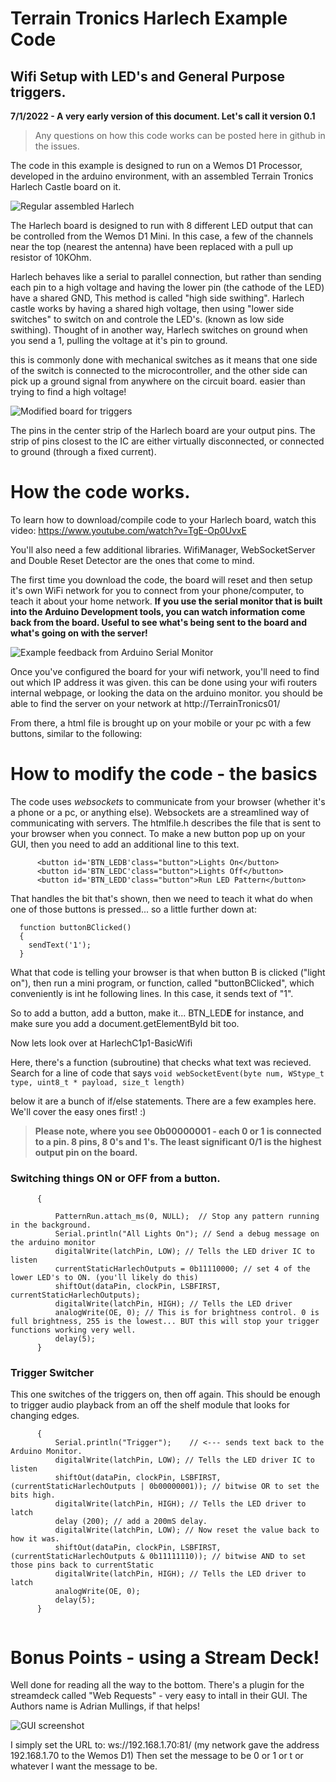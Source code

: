 #  Terrain Tronics Harlech Example Code
## Wifi Setup with LED's and General Purpose triggers.

**7/1/2022 - A very early version of this document. Let's call it version 0.1**

> Any questions on how this code works can be posted here in github in the issues.

The code in this example is designed to run on a Wemos D1 Processor, developed in the arduino environment, with an assembled Terrain Tronics Harlech Castle board on it.

![Regular assembled Harlech](https://i.imgur.com/RxitY0K.png)

The Harlech board is designed to run with 8 different LED output that can be controlled from the Wemos D1 Mini. In this case, a few of the channels near the top (nearest the antenna) have been replaced with a pull up resistor of 10KOhm. 

Harlech behaves like a serial to parallel connection, but rather than sending each pin to a high voltage and having the lower pin (the cathode of the LED) have a shared GND, This method is called "high side swithing". Harlech castle works by having a shared high voltage, then using "lower side switches" to switch on and controle the LED's. (known as low side swithing). Thought of in another way, Harlech switches on ground when you send a 1, pulling the voltage at it's pin to ground.

this is commonly done with mechanical switches as it means that one side of the switch is connected to the microcontroller, and the other side can pick up a ground signal from anywhere on the circuit board. easier than trying to find a high voltage!

![Modified board for triggers](https://i.imgur.com/Bqthz3f.jpg)

The pins in the center strip of the Harlech board are your output pins. The strip of pins closest to the IC are either virtually disconnected, or connected to ground (through a fixed current).


# How the code works.

To learn how to download/compile code to your Harlech board, watch this video: https://www.youtube.com/watch?v=TgE-Op0UvxE

You'll also need a few additional libraries. WifiManager, WebSocketServer and Double Reset Detector are the ones that come to mind.

The first time you download the code, the board will reset and then setup it's own WiFi network for you to connect from your phone/computer, to teach it about your home network. **If you use the serial monitor that is built into the Arduino Development tools, you can watch information come back from the board. Useful to see what's being sent to the board and what's going on with the server!**

![Example feedback from Arduino Serial Monitor](https://i.imgur.com/yCybhII.png)


Once you've configured the board for your wifi network, you'll need to find out which IP address it was given. this can be done using your wifi routers internal webpage, or looking the data on the arduino monitor. you should be able to find the server on your network at http://TerrainTronics01/

From there, a html file is brought up on your mobile or your pc with a few buttons, similar to the following:


# How to modify the code - the basics

The code uses *websockets* to communicate from your browser (whether it's a phone or a pc, or anything else). Websockets are a streamlined way of communicating with servers. The htmlfile.h describes the file that is sent to your browser when you connect. 
To make a new button pop up on your GUI, then you need to add an additional line to this text.
```<button id='BTN_LEDA'class="button">Trigger Sound Effect board</button>
      <button id='BTN_LEDB'class="button">Lights On</button>
      <button id='BTN_LEDC'class="button">Lights Off</button>
      <button id='BTN_LEDD'class="button">Run LED Pattern</button>
```


That handles the bit that's shown, then we need to teach it what do when one of those buttons is pressed... so a little further down at: 

```document.getElementById('BTN_LEDB').addEventListener('click', buttonBClicked);
  function buttonBClicked()
  {   
    sendText('1');
  }
```

What that code is telling your browser is that when button B is clicked ("light on"), then run a mini program, or function, called "buttonBClicked", which conveniently is int he following lines. In this case, it sends text of "1".

So to add a button, add a button, make it... BTN_LED**E** for instance, and make sure you add a document.getElementById bit too.

Now lets look over at HarlechC1p1-BasicWifi

Here, there's a function (subroutine) that checks what text was recieved. Search for a line of code that says 
`void webSocketEvent(byte num, WStype_t type, uint8_t * payload, size_t length)`

below it are a bunch of if/else statements. There are a few examples here. We'll cover the easy ones first! :)

> **Please note, where you see 0b00000001 - each 0 or 1 is connected to a pin. 8 pins, 8 0's and 1's. The least significant 0/1 is the highest output pin on the board.**

### Switching things ON or OFF from a button.

```else if (payload[0] == '1')
      {
          
          PatternRun.attach_ms(0, NULL);  // Stop any pattern running in the background.
          Serial.println("All Lights On"); // Send a debug message on the arduino monitor
          digitalWrite(latchPin, LOW); // Tells the LED driver IC to listen
          currentStaticHarlechOutputs = 0b11110000; // set 4 of the lower LED's to ON. (you'll likely do this)
          shiftOut(dataPin, clockPin, LSBFIRST, currentStaticHarlechOutputs);
          digitalWrite(latchPin, HIGH); // Tells the LED driver 
          analogWrite(OE, 0); // This is for brightness control. 0 is full brightness, 255 is the lowest... BUT this will stop your trigger functions working very well.
          delay(5);
      }

```



### Trigger Switcher

This one switches of the triggers on, then off again. This should be enough to trigger audio playback from an off the shelf module that looks for changing edges.

```else if (payload[0] == 't')
      {
          Serial.println("Trigger");    // <--- sends text back to the Arduino Monitor.
          digitalWrite(latchPin, LOW); // Tells the LED driver IC to listen
          shiftOut(dataPin, clockPin, LSBFIRST, (currentStaticHarlechOutputs | 0b00000001)); // bitwise OR to set the bits high.
          digitalWrite(latchPin, HIGH); // Tells the LED driver to latch
          delay (200); // add a 200mS delay.
          digitalWrite(latchPin, LOW); // Now reset the value back to how it was.
          shiftOut(dataPin, clockPin, LSBFIRST, (currentStaticHarlechOutputs & 0b11111110)); // bitwise AND to set those pins back to currentStatic
          digitalWrite(latchPin, HIGH); // Tells the LED driver to latch
          analogWrite(OE, 0);
          delay(5);
      }
      
```


# Bonus Points - using a Stream Deck!

Well done for reading all the way to the bottom.
There's a plugin for the streamdeck called "Web Requests" - very easy to intall in their GUI. The Authors name is Adrian Mullings, if that helps!


![GUI screenshot](https://i.imgur.com/AB7BDIp.png)

I simply set the URL to: ws://192.168.1.70:81/  (my network gave the address 192.168.1.70 to the Wemos D1)
Then set the message to be 0 or 1 or t or whatever I want the message to be.

